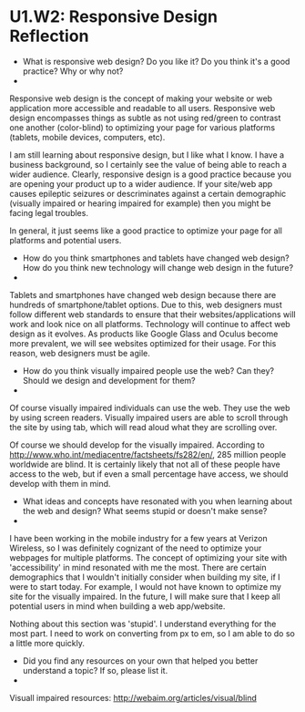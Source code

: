 # U1.W2: Responsive Design Reflection

* What is responsive web design? Do you like it?  Do you think it's a good practice? Why or why not?
* 
Responsive web design is the concept of making your website or web application more accessible and readable to all users.  Responsive web design encompasses things as subtle as not using red/green to contrast one another (color-blind) to optimizing your page for various platforms (tablets, mobile devices, computers, etc).  

I am still learning about responsive design, but I like what I know.  I have a business background, so I certainly see the value of being able to reach a wider audience.  Clearly, responsive design is a good practice because you are opening your product up to a wider audience.  If your site/web app causes epileptic seizures or descriminates against a certain demographic (visually impaired or hearing impaired for example) then you might be facing legal troubles.  

In general, it just seems like a good practice to optimize your page for all platforms and potential users.

* How do you think smartphones and tablets have changed web design? How do you think new technology will change web design in the future?
* 
Tablets and smartphones have changed web design because there are hundreds of smartphone/tablet options.  Due to this, web designers must follow different web standards to ensure that their websites/applications will work and look nice on all platforms.  Technology will continue to affect web design as it evolves.  As products like Google Glass and Oculus become more prevalent, we will see websites optimized for their usage.  For this reason, web designers must be agile. 


* How do you think visually impaired people use the web? Can they? Should we design and development for them?
* 
Of course visually impaired individuals can use the web.  They use the web by using screen readers.  Visually impaired users are able to scroll through the site by using tab, which will read aloud what they are scrolling over.  

Of course we should develop for the visually impaired. According to http://www.who.int/mediacentre/factsheets/fs282/en/, 285 million people worldwide are blind.  It is certainly likely that not all of these people have access to the web, but if even a small percentage have access, we should develop with them in mind. 

* What ideas and concepts have resonated with you when learning about the web and design? What seems stupid or doesn't make sense?
* 
I have been working in the mobile industry for a few years at Verizon Wireless, so I was definitely cognizant of the need to optimize your webpages for multiple platforms.  The concept of optimizing your site with 'accessibility' in mind resonated with me the most.  There are certain demographics that I wouldn't initially consider when building my site, if I were to start today.  For example, I would not have known to optimize my site for the visually impaired.  In the future, I will make sure that I keep all potential users in mind when building a web app/website.

Nothing about this section was 'stupid'.  I understand everything for the most part.  I need to work on converting from px to em, so I am able to do so a little more quickly. 

* Did you find any resources on your own that helped you better understand a topic? If so, please list it.
* 
Visuall impaired resources: http://webaim.org/articles/visual/blind

